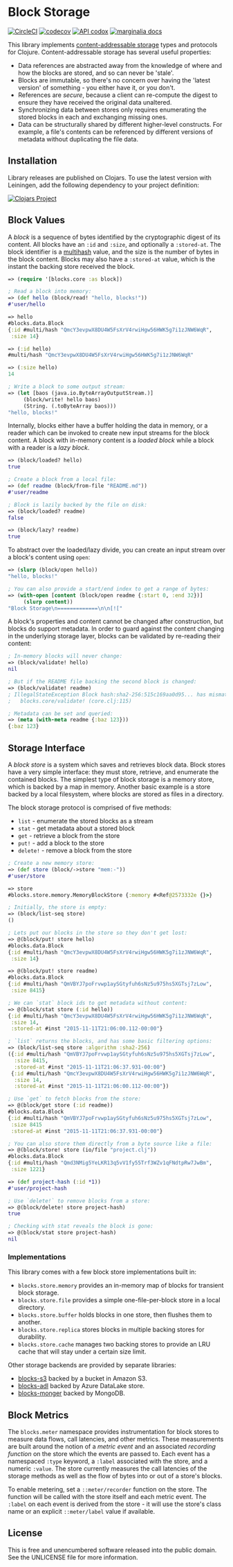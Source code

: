 Block Storage
=============

[![CircleCI](https://circleci.com/gh/greglook/blocks.svg?style=shield&circle-token=d652bef14116ac200c225d12b6c7af33933f4c26)](https://circleci.com/gh/greglook/blocks)
[![codecov](https://codecov.io/gh/greglook/blocks/branch/develop/graph/badge.svg)](https://codecov.io/gh/greglook/blocks)
[![API codox](https://img.shields.io/badge/doc-API-blue.svg)](https://greglook.github.io/blocks/api/)
[![marginalia docs](https://img.shields.io/badge/doc-marginalia-blue.svg)](https://greglook.github.io/blocks/marginalia/uberdoc.html)

This library implements [content-addressable storage](https://en.wikipedia.org/wiki/Content-addressable_storage)
types and protocols for Clojure. Content-addressable storage has several useful properties:

- Data references are abstracted away from the knowledge of where and how the
  blocks are stored, and so can never be 'stale'.
- Blocks are immutable, so there's no concern over having the 'latest version'
  of something - you either have it, or you don't.
- References are _secure_, because a client can re-compute the digest to ensure
  they have received the original data unaltered.
- Synchronizing data between stores only requires enumerating the stored blocks
  in each and exchanging missing ones.
- Data can be structurally shared by different higher-level constructs. For
  example, a file's contents can be referenced by different versions of
  metadata without duplicating the file data.


## Installation

Library releases are published on Clojars. To use the latest version with
Leiningen, add the following dependency to your project definition:

[![Clojars Project](http://clojars.org/mvxcvi/blocks/latest-version.svg)](http://clojars.org/mvxcvi/blocks)


## Block Values

A _block_ is a sequence of bytes identified by the cryptographic digest of its
content. All blocks have an `:id` and `:size`, and optionally a `:stored-at`.
The block identifier is a [multihash](//github.com/greglook/clj-multiformats)
value, and the size is the number of bytes in the block content. Blocks may also
have a `:stored-at` value, which is the instant the backing store received the
block.

```clojure
=> (require '[blocks.core :as block])

; Read a block into memory:
=> (def hello (block/read! "hello, blocks!"))
#'user/hello

=> hello
#blocks.data.Block
{:id #multi/hash "QmcY3evpwX8DU4W5FsXrV4rwiHgw56HWK5g7i1zJNW6WqR",
 :size 14}

=> (:id hello)
#multi/hash "QmcY3evpwX8DU4W5FsXrV4rwiHgw56HWK5g7i1zJNW6WqR"

=> (:size hello)
14

; Write a block to some output stream:
=> (let [baos (java.io.ByteArrayOutputStream.)]
     (block/write! hello baos)
     (String. (.toByteArray baos)))
"hello, blocks!"
```

Internally, blocks either have a buffer holding the data in memory, or a reader
which can be invoked to create new input streams for the block content.  A block
with in-memory content is a _loaded block_ while a block with a reader is a
_lazy block_.

```clojure
=> (block/loaded? hello)
true

; Create a block from a local file:
=> (def readme (block/from-file "README.md"))
#'user/readme

; Block is lazily backed by the file on disk:
=> (block/loaded? readme)
false

=> (block/lazy? readme)
true
```

To abstract over the loaded/lazy divide, you can create an input stream over a
block's content using `open`:

```clojure
=> (slurp (block/open hello))
"hello, blocks!"

; You can also provide a start/end index to get a range of bytes:
=> (with-open [content (block/open readme {:start 0, :end 32})]
     (slurp content))
"Block Storage\n=============\n\n[!["
```

A block's properties and content cannot be changed after construction, but
blocks do support metadata. In order to guard against the content changing in
the underlying storage layer, blocks can be validated by re-reading their
content:

```clojure
; In-memory blocks will never change:
=> (block/validate! hello)
nil

; But if the README file backing the second block is changed:
=> (block/validate! readme)
; IllegalStateException Block hash:sha2-256:515c169aa0d95... has mismatched content
;   blocks.core/validate! (core.clj:115)

; Metadata can be set and queried:
=> (meta (with-meta readme {:baz 123}))
{:baz 123}
```


## Storage Interface

A _block store_ is a system which saves and retrieves block data. Block stores
have a very simple interface: they must store, retrieve, and enumerate the
contained blocks. The simplest type of block storage is a memory store, which is
backed by a map in memory. Another basic example is a store backed by a local
filesystem, where blocks are stored as files in a directory.

The block storage protocol is comprised of five methods:
- `list` - enumerate the stored blocks as a stream
- `stat` - get metadata about a stored block
- `get` - retrieve a block from the store
- `put!` - add a block to the store
- `delete!` - remove a block from the store

```clojure
; Create a new memory store:
=> (def store (block/->store "mem:-"))
#'user/store

=> store
#blocks.store.memory.MemoryBlockStore {:memory #<Ref@2573332e {}>}

; Initially, the store is empty:
=> (block/list-seq store)
()

; Lets put our blocks in the store so they don't get lost:
=> @(block/put! store hello)
#blocks.data.Block
{:id #multi/hash "QmcY3evpwX8DU4W5FsXrV4rwiHgw56HWK5g7i1zJNW6WqR",
 :size 14}

=> @(block/put! store readme)
#blocks.data.Block
{:id #multi/hash "QmVBYJ7poFrvwp1aySGtyfuh6sNz5u975hs5XGTsj7zLow",
 :size 8415}

; We can `stat` block ids to get metadata without content:
=> @(block/stat store (:id hello))
{:id #multi/hash "QmcY3evpwX8DU4W5FsXrV4rwiHgw56HWK5g7i1zJNW6WqR",
 :size 14,
 :stored-at #inst "2015-11-11T21:06:00.112-00:00"}

; `list` returns the blocks, and has some basic filtering options:
=> (block/list-seq store :algorithm :sha2-256)
({:id #multi/hash "QmVBYJ7poFrvwp1aySGtyfuh6sNz5u975hs5XGTsj7zLow",
  :size 8415,
  :stored-at #inst "2015-11-11T21:06:37.931-00:00"}
 {:id #multi/hash "QmcY3evpwX8DU4W5FsXrV4rwiHgw56HWK5g7i1zJNW6WqR",
  :size 14,
  :stored-at #inst "2015-11-11T21:06:00.112-00:00"})

; Use `get` to fetch blocks from the store:
=> @(block/get store (:id readme))
#blocks.data.Block
{:id #multi/hash "QmVBYJ7poFrvwp1aySGtyfuh6sNz5u975hs5XGTsj7zLow",
 :size 8415
 :stored-at #inst "2015-11-11T21:06:37.931-00:00"}

; You can also store them directly from a byte source like a file:
=> @(block/store! store (io/file "project.clj"))
#blocks.data.Block
{:id #multi/hash "Qmd3NMig5YeLKR13q5vV1fy55Trf3WZv1qFNdtpRw7JwBm",
 :size 1221}

=> (def project-hash (:id *1))
#'user/project-hash

; Use `delete!` to remove blocks from a store:
=> @(block/delete! store project-hash)
true

; Checking with stat reveals the block is gone:
=> @(block/stat store project-hash)
nil
```

### Implementations

This library comes with a few block store implementations built in:

- `blocks.store.memory` provides an in-memory map of blocks for transient
  block storage.
- `blocks.store.file` provides a simple one-file-per-block store in a local
  directory.
- `blocks.store.buffer` holds blocks in one store, then flushes them to another.
- `blocks.store.replica` stores blocks in multiple backing stores for
  durability.
- `blocks.store.cache` manages two backing stores to provide an LRU cache that
  will stay under a certain size limit.

Other storage backends are provided by separate libraries:

- [blocks-s3](//github.com/greglook/blocks-s3) backed by a bucket in Amazon S3.
- [blocks-adl](//github.com/amperity/blocks-adl) backed by Azure DataLake store.
- [blocks-monger](//github.com/20centaurifux/blocks-monger) backed by MongoDB.


## Block Metrics

The `blocks.meter` namespace provides instrumentation for block stores to
measure data flows, call latencies, and other metrics. These measurements are
built around the notion of a _metric event_ and an associated _recording
function_ on the store which the events are passed to. Each event has a
namespaced `:type` keyword, a `:label` associated with the store, and a numeric
`:value`. The store currently measures the call latencies of the storage methods
as well as the flow of bytes into or out of a store's blocks.

To enable metering, set a `::meter/recorder` function on the store. The function
will be called with the store itself and each metric event. The `:label` on each
event is derived from the store - it will use the store's class name or an
explicit `::meter/label` value if available.


## License

This is free and unencumbered software released into the public domain.
See the UNLICENSE file for more information.
